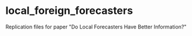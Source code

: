 # local_foreign_forecasters
Replication files for paper "Do Local Forecasters Have Better Information?"
